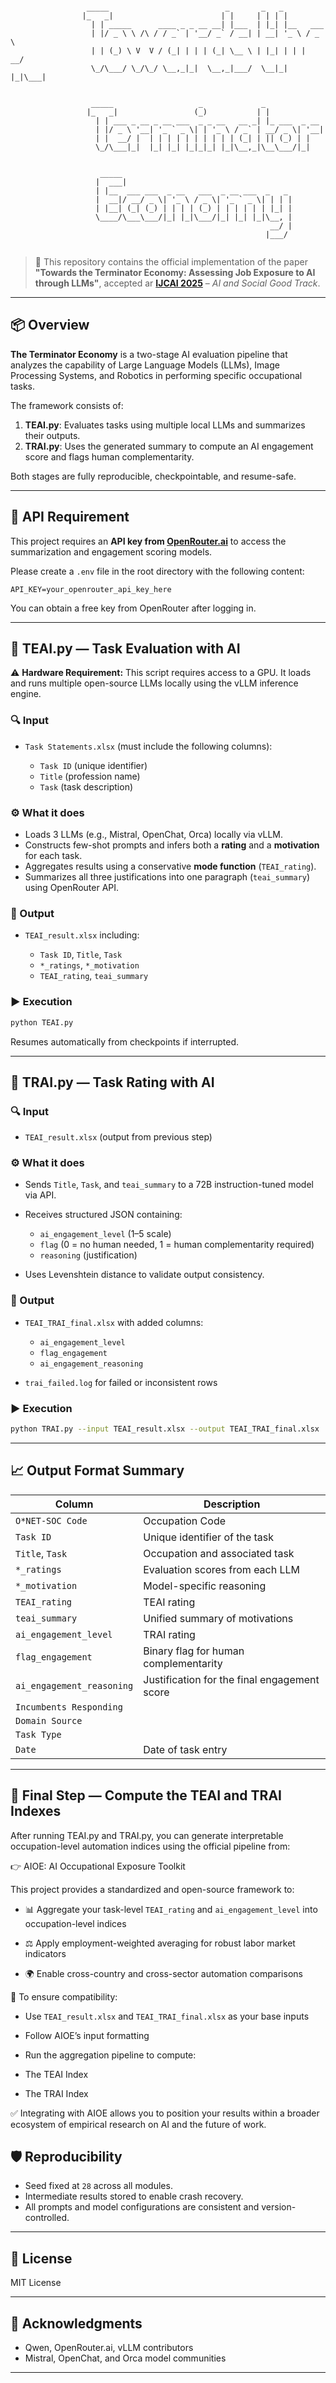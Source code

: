 ```

                 _____                          _       _   _           
                |_   _|                        | |     | | | |          
                  | | _____      ____ _ _ __ __| |___  | |_| |__   ___  
                  | |/ _ \ \ /\ / / _` | '__/ _` / __| | __| '_ \ / _ \ 
                  | | (_) \ V  V / (_| | | | (_| \__ \ | |_| | | |  __/ 
                  \_/\___/ \_/\_/ \__,_|_|  \__,_|___/  \__|_| |_|\___| 
                                                                        
                                                                        
                  _____                   _             _               
                 |_   _|                 (_)           | |              
                   | | ___ _ __ _ __ ___  _ _ __   __ _| |_ ___  _ __   
                   | |/ _ \ '__| '_ ` _ \| | '_ \ / _` | __/ _ \| '__|  
                   | |  __/ |  | | | | | | | | | | (_| | || (_) | |     
                   \_/\___|_|  |_| |_| |_|_|_| |_|\__,_|\__\___/|_|     
                                                                        
                                                                        
                    _____                                               
                   |  ___|                                              
                   | |__  ___ ___  _ __   ___  _ __ ___  _   _          
                   |  __|/ __/ _ \| '_ \ / _ \| '_ ` _ \| | | |         
                   | |__| (_| (_) | | | | (_) | | | | | | |_| |         
                   \____/\___\___/|_| |_|\___/|_| |_| |_|\__, |         
                                                          __/ |         
                                                         |___/          


```



> 📝 This repository contains the official implementation of the paper  
> **"Towards the Terminator Economy: Assessing Job Exposure to AI through LLMs"**, accepted ar **[IJCAI 2025](https://2025.ijcai.org/)** – _AI and Social Good Track_.


---

## 📦 Overview

**The Terminator Economy** is a two-stage AI evaluation pipeline that analyzes the capability of Large Language Models (LLMs), Image Processing Systems, and Robotics in performing specific occupational tasks.

The framework consists of:

1. **TEAI.py**: Evaluates tasks using multiple local LLMs and summarizes their outputs.
2. **TRAI.py**: Uses the generated summary to compute an AI engagement score and flags human complementarity.

Both stages are fully reproducible, checkpointable, and resume-safe.

---

## 🔐 API Requirement

This project requires an **API key from [OpenRouter.ai](https://openrouter.ai)** to access the summarization and engagement scoring models.

Please create a `.env` file in the root directory with the following content:

```env
API_KEY=your_openrouter_api_key_here
````

You can obtain a free key from OpenRouter after logging in.

---

## 🧠 TEAI.py — Task Evaluation with AI

⚠️ **Hardware Requirement:** This script requires access to a GPU. It loads and runs multiple open-source LLMs locally using the vLLM inference engine.

### 🔍 Input

* `Task Statements.xlsx` (must include the following columns):

  * `Task ID` (unique identifier)
  * `Title` (profession name)
  * `Task` (task description)

### ⚙️ What it does

* Loads 3 LLMs (e.g., Mistral, OpenChat, Orca) locally via vLLM.
* Constructs few-shot prompts and infers both a **rating** and a **motivation** for each task.
* Aggregates results using a conservative **mode function** (`TEAI_rating`).
* Summarizes all three justifications into one paragraph (`teai_summary`) using OpenRouter API.

### 💾 Output

* `TEAI_result.xlsx` including:

  * `Task ID`, `Title`, `Task`
  * `*_ratings`, `*_motivation`
  * `TEAI_rating`, `teai_summary`

### ▶️ Execution

```bash
python TEAI.py
```

Resumes automatically from checkpoints if interrupted.

---

## 🤖 TRAI.py — Task Rating with AI

### 🔍 Input

* `TEAI_result.xlsx` (output from previous step)

### ⚙️ What it does

* Sends `Title`, `Task`, and `teai_summary` to a 72B instruction-tuned model via API.
* Receives structured JSON containing:

  * `ai_engagement_level` (1–5 scale)
  * `flag` (0 = no human needed, 1 = human complementarity required)
  * `reasoning` (justification)
* Uses Levenshtein distance to validate output consistency.

### 💾 Output

* `TEAI_TRAI_final.xlsx` with added columns:

  * `ai_engagement_level`
  * `flag_engagement`
  * `ai_engagement_reasoning`
* `trai_failed.log` for failed or inconsistent rows

### ▶️ Execution

```bash
python TRAI.py --input TEAI_result.xlsx --output TEAI_TRAI_final.xlsx
```

---

## 📈 Output Format Summary

| Column                    | Description                                  |
| ------------------------- | -------------------------------------------- |
| `O*NET-SOC Code`          | Occupation Code	                             |
| `Task ID`                 | Unique identifier of the task                |
| `Title`, `Task`           | Occupation and associated task               |
| `*_ratings`               | Evaluation scores from each LLM              |
| `*_motivation`            | Model-specific reasoning                     |
| `TEAI_rating`             | TEAI rating                                  |
| `teai_summary`            | Unified summary of motivations               |
| `ai_engagement_level`     | TRAI rating                                  |
| `flag_engagement`         | Binary flag for human complementarity        |
| `ai_engagement_reasoning` | Justification for the final engagement score |
| `Incumbents Responding`   |                                              |
| `Domain Source`           |                                              |
| `Task Type`               |                                              |
| `Date`                    | Date of task entry                           |
---
## 🚀 Final Step — Compute the TEAI and TRAI Indexes

After running TEAI.py and TRAI.py, you can generate interpretable occupation-level automation indices using the official pipeline from:

👉 AIOE: AI Occupational Exposure Toolkit

This project provides a standardized and open-source framework to:

* 📊 Aggregate your task-level `TEAI_rating` and `ai_engagement_level` into occupation-level indices

* ⚖️ Apply employment-weighted averaging for robust labor market indicators

* 🌍 Enable cross-country and cross-sector automation comparisons

🔁 To ensure compatibility:

* Use `TEAI_result.xlsx` and `TEAI_TRAI_final.xlsx` as your base inputs

* Follow AIOE’s input formatting

* Run the aggregation pipeline to compute:

* The TEAI Index

* The TRAI Index

✅ Integrating with AIOE allows you to position your results within a broader ecosystem of empirical research on AI and the future of work.

## 🛡️ Reproducibility

* Seed fixed at `28` across all modules.
* Intermediate results stored to enable crash recovery.
* All prompts and model configurations are consistent and version-controlled.

---

## 📜 License

MIT License

---

## 🤝 Acknowledgments

* Qwen, OpenRouter.ai, vLLM contributors
* Mistral, OpenChat, and Orca model communities

---


